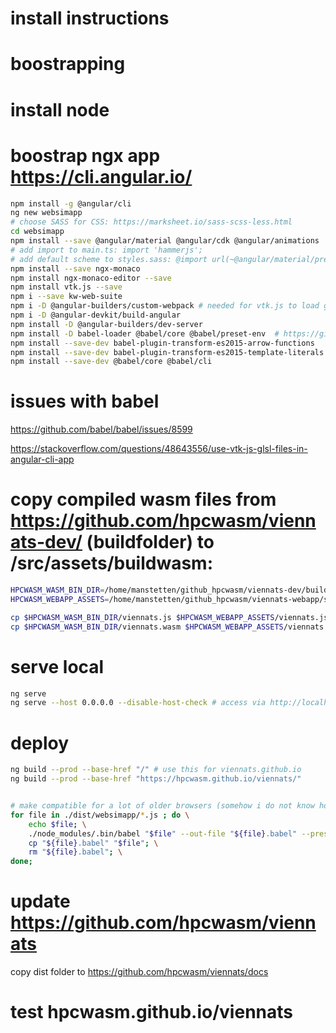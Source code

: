 # install instructions


# boostrapping

# install node

# boostrap ngx app https://cli.angular.io/
```bash
npm install -g @angular/cli
ng new websimapp
# choose SASS for CSS: https://marksheet.io/sass-scss-less.html
cd websimapp
npm install --save @angular/material @angular/cdk @angular/animations  hammerjs
# add import to main.ts: import 'hammerjs';
# add default scheme to styles.sass: @import url(~@angular/material/prebuilt-themes/indigo-pink.css);
npm install --save ngx-monaco
npm install ngx-monaco-editor --save
npm install vtk.js --save
npm i --save kw-web-suite
npm i -D @angular-builders/custom-webpack # needed for vtk.js to load glsl files using a custom loader
npm i -D @angular-devkit/build-angular
npm install -D @angular-builders/dev-server
npm install -D babel-loader @babel/core @babel/preset-env  # https://github.com/babel/babel-loader
npm install --save-dev babel-plugin-transform-es2015-arrow-functions
npm install --save-dev babel-plugin-transform-es2015-template-literals
npm install --save-dev @babel/core @babel/cli
```
# issues with babel 
https://github.com/babel/babel/issues/8599

https://stackoverflow.com/questions/48643556/use-vtk-js-glsl-files-in-angular-cli-app

# copy compiled wasm files from https://github.com/hpcwasm/viennats-dev/ (buildfolder) to /src/assets/buildwasm:

```bash
HPCWASM_WASM_BIN_DIR=/home/manstetten/github_hpcwasm/viennats-dev/buildwasm
HPCWASM_WEBAPP_ASSETS=/home/manstetten/github_hpcwasm/viennats-webapp/src/assets/buildwasm

cp $HPCWASM_WASM_BIN_DIR/viennats.js $HPCWASM_WEBAPP_ASSETS/viennats.js
cp $HPCWASM_WASM_BIN_DIR/viennats.wasm $HPCWASM_WEBAPP_ASSETS/viennats.wasm
```

# serve local

```bash
ng serve
ng serve --host 0.0.0.0 --disable-host-check # access via http://localhostORdomain:4200/#
```

# deploy
```bash
ng build --prod --base-href "/" # use this for viennats.github.io
ng build --prod --base-href "https://hpcwasm.github.io/viennats/"


# make compatible for a lot of older browsers (somehow i do not know how to integrate this with angular cli)
for file in ./dist/websimapp/*.js ; do \
    echo $file; \
    ./node_modules/.bin/babel "$file" --out-file "${file}.babel" --presets @babel/preset-env
    cp "${file}.babel" "$file"; \
    rm "${file}.babel"; \
done;
```

# update https://github.com/hpcwasm/viennats

copy dist folder to https://github.com/hpcwasm/viennats/docs

# test hpcwasm.github.io/viennats